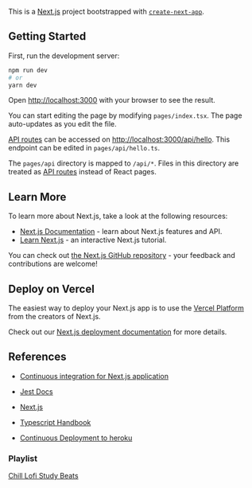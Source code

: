 This is a [Next.js](https://nextjs.org/) project bootstrapped with [`create-next-app`](https://github.com/vercel/next.js/tree/canary/packages/create-next-app).

## Getting Started

First, run the development server:

```bash
npm run dev
# or
yarn dev
```

Open [http://localhost:3000](http://localhost:3000) with your browser to see the result.

You can start editing the page by modifying `pages/index.tsx`. The page auto-updates as you edit the file.

[API routes](https://nextjs.org/docs/api-routes/introduction) can be accessed on [http://localhost:3000/api/hello](http://localhost:3000/api/hello). This endpoint can be edited in `pages/api/hello.ts`.

The `pages/api` directory is mapped to `/api/*`. Files in this directory are treated as [API routes](https://nextjs.org/docs/api-routes/introduction) instead of React pages.

## Learn More

To learn more about Next.js, take a look at the following resources:

- [Next.js Documentation](https://nextjs.org/docs) - learn about Next.js features and API.
- [Learn Next.js](https://nextjs.org/learn) - an interactive Next.js tutorial.

You can check out [the Next.js GitHub repository](https://github.com/vercel/next.js/) - your feedback and contributions are welcome!

## Deploy on Vercel

The easiest way to deploy your Next.js app is to use the [Vercel Platform](https://vercel.com/new?utm_medium=default-template&filter=next.js&utm_source=create-next-app&utm_campaign=create-next-app-readme) from the creators of Next.js.

Check out our [Next.js deployment documentation](https://nextjs.org/docs/deployment) for more details.

## References

- [Continuous integration for Next.js application](https://circleci.com/blog/next-testing/?utm_source=google&utm_medium=sem&utm_campaign=sem-google-dg--uscan-en-dsa-maxConv-auth-nb&utm_term=g_-_c__dsa_&utm_content=&gclid=CjwKCAjw3cSSBhBGEiwAVII0Z_RZBV1r5tjIGmabE-f6CwsjhCPt_jtVHrR0yvsPh72uBjjOr0Vv9RoC11AQAvD_BwE)

- [Jest Docs](https://jestjs.io/docs/getting-started)

- [Next.js](https://nextjs.org/)

- [Typescript Handbook](https://www.typescriptlang.org/docs/handbook/intro.html)

- [Continuous Deployment to heroku](https://circleci.com/blog/continuous-deployment-to-heroku/)

### Playlist

[Chill Lofi Study Beats](https://open.spotify.com/playlist/37i9dQZF1DX8Uebhn9wzrS?si=19d36038bf724997)
